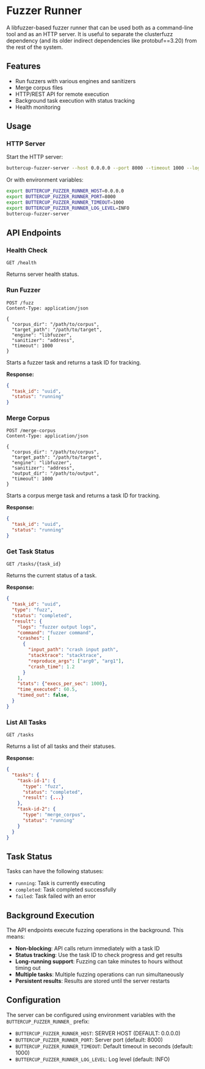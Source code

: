 # Fuzzer Runner

A libfuzzer-based fuzzer runner that can be used both as a command-line tool and as an HTTP server.
It is useful to separate the clusterfuzz dependency (and its older indirect dependencies like protobuf==3.20) from the rest of the system.

## Features

- Run fuzzers with various engines and sanitizers
- Merge corpus files
- HTTP/REST API for remote execution
- Background task execution with status tracking
- Health monitoring

## Usage

### HTTP Server

Start the HTTP server:

```bash
buttercup-fuzzer-server --host 0.0.0.0 --port 8000 --timeout 1000 --log-level INFO
```

Or with environment variables:

```bash
export BUTTERCUP_FUZZER_RUNNER_HOST=0.0.0.0
export BUTTERCUP_FUZZER_RUNNER_PORT=8000
export BUTTERCUP_FUZZER_RUNNER_TIMEOUT=1000
export BUTTERCUP_FUZZER_RUNNER_LOG_LEVEL=INFO
buttercup-fuzzer-server
```

## API Endpoints

### Health Check

```http
GET /health
```

Returns server health status.

### Run Fuzzer

```http
POST /fuzz
Content-Type: application/json

{
  "corpus_dir": "/path/to/corpus",
  "target_path": "/path/to/target",
  "engine": "libfuzzer",
  "sanitizer": "address",
  "timeout": 1000
}
```

Starts a fuzzer task and returns a task ID for tracking.

**Response:**
```json
{
  "task_id": "uuid",
  "status": "running"
}
```

### Merge Corpus

```http
POST /merge-corpus
Content-Type: application/json

{
  "corpus_dir": "/path/to/corpus",
  "target_path": "/path/to/target",
  "engine": "libfuzzer",
  "sanitizer": "address",
  "output_dir": "/path/to/output",
  "timeout": 1000
}
```

Starts a corpus merge task and returns a task ID for tracking.

**Response:**
```json
{
  "task_id": "uuid",
  "status": "running"
}
```

### Get Task Status

```http
GET /tasks/{task_id}
```

Returns the current status of a task.

**Response:**
```json
{
  "task_id": "uuid",
  "type": "fuzz",
  "status": "completed",
  "result": {
    "logs": "fuzzer output logs",
    "command": "fuzzer command",
    "crashes": [
      {
        "input_path": "crash input path",
        "stacktrace": "stacktrace",
        "reproduce_args": ["arg0", "arg1"],
        "crash_time": 1.2
      }
    ],
    "stats": {"execs_per_sec": 1000},
    "time_executed": 60.5,
    "timed_out": false,
  }
}
```

### List All Tasks

```http
GET /tasks
```

Returns a list of all tasks and their statuses.

**Response:**
```json
{
  "tasks": {
    "task-id-1": {
      "type": "fuzz",
      "status": "completed",
      "result": {...}
    },
    "task-id-2": {
      "type": "merge_corpus",
      "status": "running"
    }
  }
}
```

## Task Status

Tasks can have the following statuses:

- `running`: Task is currently executing
- `completed`: Task completed successfully
- `failed`: Task failed with an error

## Background Execution

The API endpoints execute fuzzing operations in the background. This means:

- **Non-blocking**: API calls return immediately with a task ID
- **Status tracking**: Use the task ID to check progress and get results
- **Long-running support**: Fuzzing can take minutes to hours without timing out
- **Multiple tasks**: Multiple fuzzing operations can run simultaneously
- **Persistent results**: Results are stored until the server restarts

## Configuration

The server can be configured using environment variables with the `BUTTERCUP_FUZZER_RUNNER_` prefix:

- `BUTTERCUP_FUZZER_RUNNER_HOST`: SERVER HOST (DEFAULT: 0.0.0.0)
- `BUTTERCUP_FUZZER_RUNNER_PORT`: Server port (default: 8000)
- `BUTTERCUP_FUZZER_RUNNER_TIMEOUT`: Default timeout in seconds (default: 1000)
- `BUTTERCUP_FUZZER_RUNNER_LOG_LEVEL`: Log level (default: INFO)
